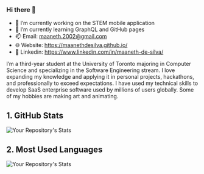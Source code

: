 ### Hi there 👋

- 🔭 I’m currently working on the STEM mobile application
- 🌱 I’m currently learning GraphQL and GitHub pages
- 📫 Email: maaneth.2002@gmail.com
- 🌐 Website: https://maanethdesilva.github.io/
- 🥅 Linkedin: https://www.linkedin.com/in/maaneth-de-silva/

I’m a third-year student at the University of Toronto majoring in Computer Science and specializing in the Software Engineering stream. I love expanding my knowledge and applying it in personal projects, hackathons, and professionally to exceed expectations. I have used my technical skills to develop SaaS enterprise software used by millions of users globally. Some of my hobbies are making art and animating.

## 1. GitHub Stats
![Your Repository's Stats](https://github-readme-stats.vercel.app/api?username=Maanethdesilva&show_icons=true)

## 2. Most Used Languages
![Your Repository's Stats](https://github-readme-stats.vercel.app/api/top-langs/?username=MaanethDeSilva&theme=blue-green)


